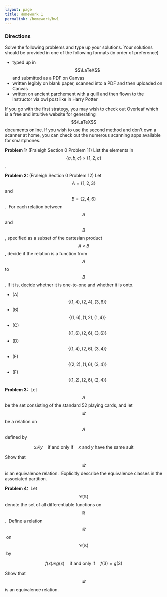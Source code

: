 ```yaml
---
layout: page
title: Homework 1
permalink: /homework/hw1
---
```


### Directions
Solve the following problems and type up your solutions.  Your solutions should be provided in one of the following formats (in order of preference)
* typed up in $$\LaTeX$$ and submitted as a PDF on Canvas
* written legibly on blank paper, scanned into a PDF and then uploaded on Canvas
* written on ancient parchement with a quill and then flown to the instructor via owl post like in Harry Potter

If you go with the first strategy, you may wish to check out Overleaf which is a free and intuitive website for generating $$\LaTeX$$ documents online.
If you wish to use the second method and don't own a scanner at home, you can check out the numerous scanning apps available for smartphones.

**Problem 1:** (Fraleigh Section 0 Problem 11) List the elements in $$\{a,b,c\}\times\{1,2,c\}$$.

**Problem 2:** (Fraleigh Section 0 Problem 12) Let $$A=\{1,2,3\}$$ and $$B=\{2,4,6\}$$.  For each relation between $$A$$ and $$B$$, specified as a subset of the cartesian product $$A\times B$$, decide if the relation is a function from $$A$$ to $$B$$.  If it is, decide whether it is one-to-one and whether it is onto.

* (A) $$\{(1,4),(2,4),(3,6)\}$$
* (B) $$\{(1,6),(1,2),(1,4)\}$$
* (C) $$\{(1,6),(2,6),(3,6)\}$$
* (D) $$\{(1,4),(2,6),(3,4)\}$$
* (E) $$\{(2,2),(1,6),(3,4)\}$$
* (F) $$\{(1,2),(2,6),(2,4)\}$$

**Problem 3:**  Let $$A$$ be the set consisting of the standard 52 playing cards, and let $$\mathscr R$$ be a relation on $$A$$ defined by

$$x\mathscr{R}y\quad\text{if and only if}\quad \text{$x$ and $y$ have the same suit}$$

Show that $$\mathscr R$$ is an equivalence relation.  Explicitly describe the equivalence classes in the associated partition.

**Problem 4:**  Let $$\mathcal C(\mathbb R)$$ denote the set of all differentiable functions on $$\mathbb R$$.  Define a relation $$\mathscr R$$ on $$\mathcal C(\mathbb R)$$ by

$$f(x)\mathscr{R} g(x)\quad\text{if and only if}\quad f(3)=g(3)$$

Show that $$\mathscr{R}$$ is an equivalence relation.





